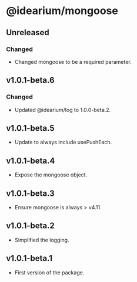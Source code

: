 # @idearium/mongoose

## Unreleased

### Changed

-   Changed mongoose to be a required parameter.

## v1.0.1-beta.6

### Changed

-   Updated @idearium/log to 1.0.0-beta.2.

## v1.0.1-beta.5

-   Update to always include usePushEach.

## v1.0.1-beta.4

-   Expose the mongoose object.

## v1.0.1-beta.3

-   Ensure mongoose is always > v4.11.

## v1.0.1-beta.2

-   Simplified the logging.

## v1.0.1-beta.1

-   First version of the package.
